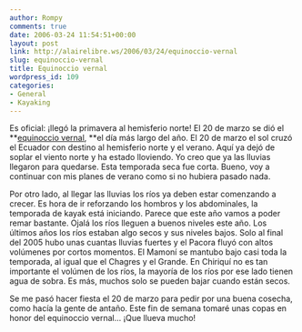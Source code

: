 ```yaml
---
author: Rompy
comments: true
date: 2006-03-24 11:54:51+00:00
layout: post
link: http://alairelibre.ws/2006/03/24/equinoccio-vernal
slug: equinoccio-vernal
title: Equinoccio vernal
wordpress_id: 109
categories:
- General
- Kayaking
---
```


Es oficial: ¡llegó la primavera al hemisferio norte! El 20 de marzo se dió el **[equinoccio vernal](http://es.wikipedia.org/wiki/Equinoccio), **el día más largo del año. El 20 de marzo el sol cruzó el Ecuador con destino al hemisferio norte y el verano. Aquí ya dejó de soplar el viento norte y ha estado lloviendo. Yo creo que ya las lluvias llegaron para quedarse. Esta temporada seca fue corta. Bueno, voy a continuar con mis planes de verano como si no hubiera pasado nada.

Por otro lado, al llegar las lluvias los ríos ya deben estar comenzando a crecer. Es hora de ir reforzando los hombros y los abdominales, la temporada de kayak está iniciando. Parece que este año vamos a poder remar bastante. Ojalá los ríos lleguen a buenos niveles este año. Los últimos años los ríos estaban algo secos y sus niveles bajos. Solo al final del 2005 hubo unas cuantas lluvias fuertes y el Pacora fluyó con altos volúmenes por cortos momentos. El Mamoní se mantubo bajo casi toda la temporada, al igual que el Chagres y el Grande. En Chiriquí no es tan importante el volúmen de los ríos, la mayoría de los ríos por ese lado tienen agua de sobra. Es más, muchos solo se pueden bajar cuando están secos.

Se me pasó hacer fiesta el 20 de marzo para pedir por una buena cosecha, como hacía la gente de antaño. Este fin de semana tomaré unas copas en honor del equinoccio vernal... ¡Que llueva mucho!
